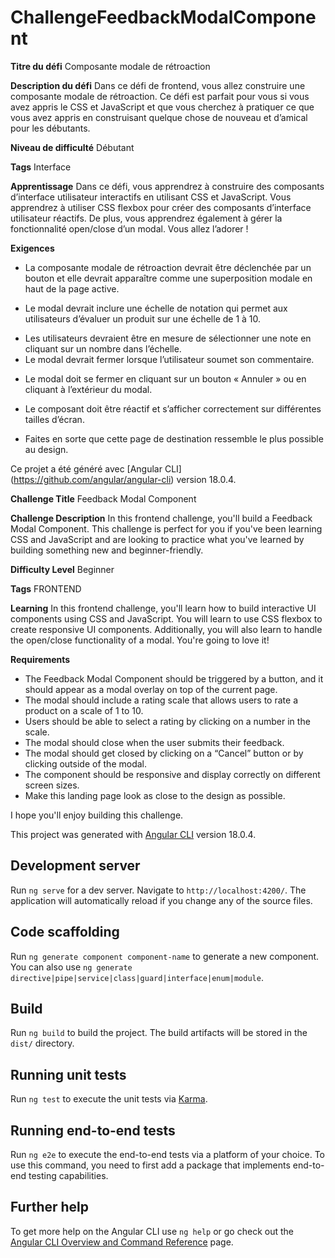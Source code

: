 # ChallengeFeedbackModalComponent

<!-- 888~~            ,e, 888                                                  /~~88b _-~88e  [~~~~d88P   ,88~~\
     888___ Y88b    /  "  888  e88~-888 888  888  e88~~8e   e88~~8e  888-~88e |   888    888b     d88P   d888   \
     888     Y88b  /  888 888 d888  888 888  888 d888  88b d888  88b 888  888 `  d88P  __888"    d88P   88888    |
     888      Y88b/   888 888 8888  888 888  888 8888__888 8888__888 888  888   d88P     888e   d88P    88888    |
     888       Y8/    888 888 Y888  888 888  888 Y888    , Y888    , 888  888  d88P      888P  d88P      Y888   /
     888___     Y     888 888  "88_-888 "88_-888  "88___/   "88___/  888  888 d88P___ ~-_88"  d88P        `88__/
                                    888 -->


**Titre du défi**
Composante modale de rétroaction

**Description du défi**
Dans ce défi de frontend, vous allez construire une composante modale de rétroaction. Ce défi est parfait pour vous si vous avez appris le CSS et JavaScript et que vous cherchez à pratiquer ce que vous avez appris en construisant quelque chose de nouveau et d’amical pour les débutants.

**Niveau de difficulté**
Débutant

**Tags**
Interface

**Apprentissage**
Dans ce défi, vous apprendrez à construire des composants d’interface utilisateur interactifs en utilisant CSS et JavaScript. Vous apprendrez à utiliser CSS flexbox pour créer des composants d’interface utilisateur réactifs. De plus, vous apprendrez également à gérer la fonctionnalité open/close d’un modal. Vous allez l’adorer !

**Exigences**

- La composante modale de rétroaction devrait être déclenchée par un bouton et elle devrait apparaître comme une superposition modale en haut de la page active. 
<!-- ** CHECK ** -->
- Le modal devrait inclure une échelle de notation qui permet aux utilisateurs d’évaluer un produit sur une échelle de 1 à 10.
<!-- ** CHECK ** -->
- Les utilisateurs devraient être en mesure de sélectionner une note en cliquant sur un nombre dans l’échelle.<!-- ** CHECK ** -->  
- Le modal devrait fermer lorsque l’utilisateur soumet son commentaire. 
<!-- ** CHECK ** --> 
<!-- *TODO AJOUT TEXTE ** --> 
- Le modal doit se fermer en cliquant sur un bouton « Annuler » ou en cliquant à l’extérieur du modal.
<!-- ** CHECK ** --> 
- Le composant doit être réactif et s’afficher correctement sur différentes tailles d’écran.
<!-- *TODO IN THE BIG SHIT ** --> 
- Faites en sorte que cette page de destination ressemble le plus possible au design.
<!-- ** CHECK ** --> 

Ce projet a été généré avec [Angular CLI] (https://github.com/angular/angular-cli) version 18.0.4.



**Challenge Title**
Feedback Modal Component

**Challenge Description**
In this frontend challenge, you'll build a Feedback Modal Component. This challenge is perfect for you if you've been learning CSS and JavaScript and are looking to practice what you've learned by building something new and beginner-friendly.

**Difficulty Level**
Beginner

**Tags**
FRONTEND

**Learning**
In this frontend challenge, you'll learn how to build interactive UI components using CSS and JavaScript. You will learn to use CSS flexbox to create responsive UI components. Additionally, you will also learn to handle the open/close functionality of a modal. You're going to love it!

**Requirements**

- The Feedback Modal Component should be triggered by a button, and it should appear as a modal overlay on top of the current page.
- The modal should include a rating scale that allows users to rate a product on a scale of 1 to 10.
- Users should be able to select a rating by clicking on a number in the scale.
- The modal should close when the user submits their feedback.
- The modal should get closed by clicking on a “Cancel” button or by clicking outside of the modal.
- The component should be responsive and display correctly on different screen sizes.
- Make this landing page look as close to the design as possible.

I hope you'll enjoy building this challenge.

This project was generated with [Angular CLI](https://github.com/angular/angular-cli) version 18.0.4.



## Development server

Run `ng serve` for a dev server. Navigate to `http://localhost:4200/`. The application will automatically reload if you change any of the source files.

## Code scaffolding

Run `ng generate component component-name` to generate a new component. You can also use `ng generate directive|pipe|service|class|guard|interface|enum|module`.

## Build

Run `ng build` to build the project. The build artifacts will be stored in the `dist/` directory.

## Running unit tests

Run `ng test` to execute the unit tests via [Karma](https://karma-runner.github.io).

## Running end-to-end tests

Run `ng e2e` to execute the end-to-end tests via a platform of your choice. To use this command, you need to first add a package that implements end-to-end testing capabilities.

## Further help

To get more help on the Angular CLI use `ng help` or go check out the [Angular CLI Overview and Command Reference](https://angular.dev/tools/cli) page.

